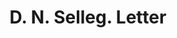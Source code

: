 ---
doi: 10.7916/D8K375RX
date_other: '1890'
date_other_textual: 1890-1899
form: correspondence
genre:
- Letters (correspondence)
name:
- D. N. Selleg
object_in_context_url: https://biggert.cul.columbia.edu/items/view/ave_biggert_01164
subject_hierarchical_geographic:
- Newburgh, New York, United States
subject_name:
- D. N. Selleg
title: D. N. Selleg. Letter
sort_title: D. N. Selleg. Letter
call_number: ave_biggert_01164
coordinates:
- 41.51972222222222,-74.0213888888889
pid: ave_biggert_01164
identifiers: ave_biggert_01164
thumbnail: https://derivativo-2.library.columbia.edu/iiif/2/ldpd:343466/full/!256,256/0/native.jpg
permalink: "/items/ave_biggert_01164/"
layout: iiif-image-page
---
